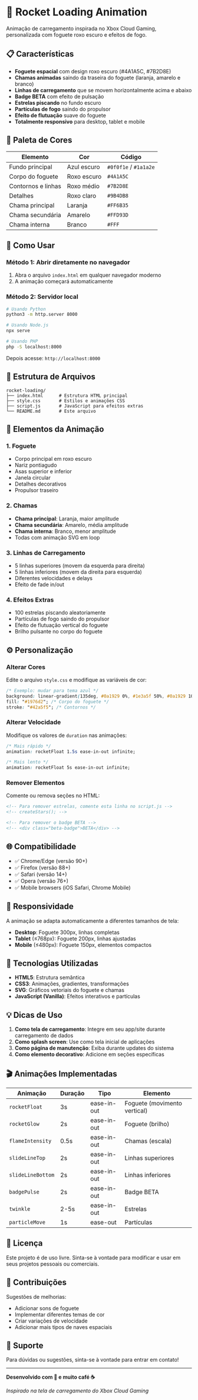 # 🚀 Rocket Loading Animation

Animação de carregamento inspirada no Xbox Cloud Gaming, personalizada com foguete roxo escuro e efeitos de fogo.

## 📋 Características

- **Foguete espacial** com design roxo escuro (#4A1A5C, #7B2D8E)
- **Chamas animadas** saindo da traseira do foguete (laranja, amarelo e branco)
- **Linhas de carregamento** que se movem horizontalmente acima e abaixo
- **Badge BETA** com efeito de pulsação
- **Estrelas piscando** no fundo escuro
- **Partículas de fogo** saindo do propulsor
- **Efeito de flutuação** suave do foguete
- **Totalmente responsivo** para desktop, tablet e mobile

## 🎨 Paleta de Cores

| Elemento | Cor | Código |
|----------|-----|--------|
| Fundo principal | Azul escuro | `#0f0f1e` / `#1a1a2e` |
| Corpo do foguete | Roxo escuro | `#4A1A5C` |
| Contornos e linhas | Roxo médio | `#7B2D8E` |
| Detalhes | Roxo claro | `#9B4DB8` |
| Chama principal | Laranja | `#FF6B35` |
| Chama secundária | Amarelo | `#FFD93D` |
| Chama interna | Branco | `#FFF` |

## 🚀 Como Usar

### Método 1: Abrir diretamente no navegador

1. Abra o arquivo `index.html` em qualquer navegador moderno
2. A animação começará automaticamente

### Método 2: Servidor local

```bash
# Usando Python
python3 -m http.server 8000

# Usando Node.js
npx serve

# Usando PHP
php -S localhost:8000
```

Depois acesse: `http://localhost:8000`

## 📁 Estrutura de Arquivos

```
rocket-loading/
├── index.html      # Estrutura HTML principal
├── style.css       # Estilos e animações CSS
├── script.js       # JavaScript para efeitos extras
└── README.md       # Este arquivo
```

## 🎯 Elementos da Animação

### 1. Foguete
- Corpo principal em roxo escuro
- Nariz pontiagudo
- Asas superior e inferior
- Janela circular
- Detalhes decorativos
- Propulsor traseiro

### 2. Chamas
- **Chama principal**: Laranja, maior amplitude
- **Chama secundária**: Amarelo, média amplitude
- **Chama interna**: Branco, menor amplitude
- Todas com animação SVG em loop

### 3. Linhas de Carregamento
- 5 linhas superiores (movem da esquerda para direita)
- 5 linhas inferiores (movem da direita para esquerda)
- Diferentes velocidades e delays
- Efeito de fade in/out

### 4. Efeitos Extras
- 100 estrelas piscando aleatoriamente
- Partículas de fogo saindo do propulsor
- Efeito de flutuação vertical do foguete
- Brilho pulsante no corpo do foguete

## ⚙️ Personalização

### Alterar Cores

Edite o arquivo `style.css` e modifique as variáveis de cor:

```css
/* Exemplo: mudar para tema azul */
background: linear-gradient(135deg, #0a1929 0%, #1e3a5f 50%, #0a1929 100%);
fill: "#1976d2"; /* Corpo do foguete */
stroke: "#42a5f5"; /* Contornos */
```

### Alterar Velocidade

Modifique os valores de `duration` nas animações:

```css
/* Mais rápido */
animation: rocketFloat 1.5s ease-in-out infinite;

/* Mais lento */
animation: rocketFloat 5s ease-in-out infinite;
```

### Remover Elementos

Comente ou remova seções no HTML:

```html
<!-- Para remover estrelas, comente esta linha no script.js -->
<!-- createStars(); -->

<!-- Para remover o badge BETA -->
<!-- <div class="beta-badge">BETA</div> -->
```

## 🌐 Compatibilidade

- ✅ Chrome/Edge (versão 90+)
- ✅ Firefox (versão 88+)
- ✅ Safari (versão 14+)
- ✅ Opera (versão 76+)
- ✅ Mobile browsers (iOS Safari, Chrome Mobile)

## 📱 Responsividade

A animação se adapta automaticamente a diferentes tamanhos de tela:

- **Desktop**: Foguete 300px, linhas completas
- **Tablet** (≤768px): Foguete 200px, linhas ajustadas
- **Mobile** (≤480px): Foguete 150px, elementos compactos

## 🔧 Tecnologias Utilizadas

- **HTML5**: Estrutura semântica
- **CSS3**: Animações, gradientes, transformações
- **SVG**: Gráficos vetoriais do foguete e chamas
- **JavaScript (Vanilla)**: Efeitos interativos e partículas

## 💡 Dicas de Uso

1. **Como tela de carregamento**: Integre em seu app/site durante carregamento de dados
2. **Como splash screen**: Use como tela inicial de aplicações
3. **Como página de manutenção**: Exiba durante updates do sistema
4. **Como elemento decorativo**: Adicione em seções específicas

## 🎬 Animações Implementadas

| Animação | Duração | Tipo | Elemento |
|----------|---------|------|----------|
| `rocketFloat` | 3s | ease-in-out | Foguete (movimento vertical) |
| `rocketGlow` | 2s | ease-in-out | Foguete (brilho) |
| `flameIntensity` | 0.5s | ease-in-out | Chamas (escala) |
| `slideLineTop` | 2s | ease-in-out | Linhas superiores |
| `slideLineBottom` | 2s | ease-in-out | Linhas inferiores |
| `badgePulse` | 2s | ease-in-out | Badge BETA |
| `twinkle` | 2-5s | ease-in-out | Estrelas |
| `particleMove` | 1s | ease-out | Partículas |

## 📝 Licença

Este projeto é de uso livre. Sinta-se à vontade para modificar e usar em seus projetos pessoais ou comerciais.

## 🤝 Contribuições

Sugestões de melhorias:
- Adicionar sons de foguete
- Implementar diferentes temas de cor
- Criar variações de velocidade
- Adicionar mais tipos de naves espaciais

## 📧 Suporte

Para dúvidas ou sugestões, sinta-se à vontade para entrar em contato!

---

**Desenvolvido com 💜 e muito café ☕**

*Inspirado na tela de carregamento do Xbox Cloud Gaming*

